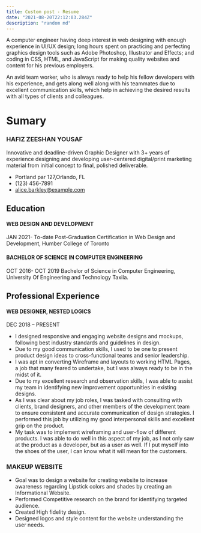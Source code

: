 ```yaml
---
title: Custom post - Resume
date: "2021-08-20T22:12:03.284Z"
description: "random md"
---
```


A computer engineer having deep interest in web designing with enough experience in UI/UX design; long hours spent on practicing and perfecting graphics design tools such as Adobe Photoshop, Illustrator and Effects; and coding in CSS, HTML, and JavaScript for making quality websites and content for his previous employers.

An avid team worker, who is always ready to help his fellow developers with his experience, and gets along well along with his teammates due to excellent communication skills, which help in achieving the desired results with all types of clients and colleagues.

# Sumary

### HAFIZ ZEESHAN YOUSAF

Innovative and deadline-driven Graphic Designer with 3+ years of experience designing and developing user-centered digital/print marketing material from initial concept to final, polished deliverable.

- Portland par 127,Orlando, FL
- (123) 456-7891
- alice.barkley@example.com

## Education

#### WEB DESIGN AND DEVELOPMENT

JAN 2021- To-date
Post-Graduation Certification in Web Design and Development, Humber College of Toronto

#### BACHELOR OF SCIENCE IN COMPUTER ENGINEERING

OCT 2016- OCT 2019
Bachelor of Science in Computer Engineering, University Of Engineering and Technology Taxila.

## Professional Experience

#### WEB DESIGNER, NESTED LOGICS

DEC 2018 – PRESENT

- I designed responsive and engaging website designs and mockups, following best industry standards and guidelines in design.
- Due to my good communication skills, I used to be one to present product design ideas to cross-functional teams and senior leadership.
- I was apt in converting Wireframe and layouts to working HTML Pages, a job that many feared to undertake, but I was always ready to be in the midst of it.
- Due to my excellent research and observation skills, I was able to assist my team in identifying new improvement opportunities in existing designs.
- As I was clear about my job roles, I was tasked with consulting with clients, brand designers, and other members of the development team to ensure consistent and accurate communication of design strategies. I performed this job by utilizing my good interpersonal skills and excellent grip on the product.
- My task was to implement wireframing and user-flow of different products. I was able to do well in this aspect of my job, as I not only saw at the product as a developer, but as a user as well. If I put myself into the shoes of the user, I can know what it will mean for the customers.

### MAKEUP WEBSITE

- Goal was to design a website for creating website to increase awareness regarding Lipstick colors and shades by creating an Informational Website.
- Performed Competitive research on the brand for identifying targeted audience.
- Created High fidelity design.
- Designed logos and style content for the website understanding the user needs.
